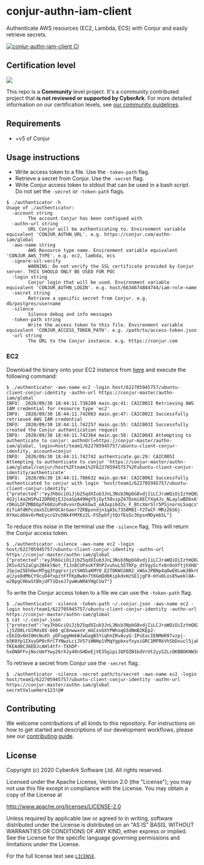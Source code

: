 # conjur-authn-iam-client
Authenticate AWS resources (EC2, Lambda, ECS) with Conjur and easily retrieve secrets.

[![conjur-authn-iam-client CI](https://github.com/AndrewCopeland/conjur-authn-iam-client/workflows/conjur-authn-iam-client%20CI/badge.svg)](https://github.com/AndrewCopeland/conjur-authn-iam-client/actions?query=workflow%3A%22conjur-authn-iam-client+CI%22)

## Certification level
![](https://img.shields.io/badge/Certification%20Level-Community-28A745?link=https://github.com/cyberark/community/blob/master/Conjur/conventions/certification-levels.md)

This repo is a **Community** level project. It's a community contributed project that **is not reviewed or supported
by CyberArk**. For more detailed information on our certification levels, see [our community guidelines](https://github.com/cyberark/community/blob/master/Conjur/conventions/certification-levels.md#community).

## Requirements

- +v5 of Conjur

## Usage instructions
- Write access token to a file. Use the `-token-path` flag.
- Retrieve a secret from Conjur. Use the `-secret` flag.
- Write Conjur access token to stdout that can be used in a bash script. Do not set the `-secret` or `-token-path` flags.

```
$ ./authenticator -h
Usage of ./authenticator:
  -account string
    	The account Conjur has been configued with
  -authn-url string
    	URL Conjur will be authenticating to. Environment variable equivalent 'CONJUR_AUTHN_URL'. e.g. https://conjur.com/authn-iam/global
  -aws-name string
    	AWS Resource type name. Environment variable equivalent 'CONJUR_AWS_TYPE'. e.g. ec2, lambda, ecs
  -ignore-ssl-verify
    	WARNING: Do not verify the SSL certificate provided by Conjur server. THIS SHOULD ONLY BE USED FOR POC
  -login string
    	Conjur login that will be used. Environment variable equivalent 'CONJUR_AUTHN_LOGIN'. e.g. host/6634674884744/iam-role-name
  -secret string
    	Retrieve a specific secret from Conjur. e.g. db/postgres/username
  -silence
    	Silence debug and info messages
  -token-path string
    	Write the access token to this file. Environment variable equivalent 'CONJUR_ACCESS_TOKEN_PATH'. e.g. /path/to/access-token.json
  -url string
    	The URL to the Conjur instance. e.g. https://conjur.com
```

### EC2
Download the binary onto your EC2 instance from [here](path/to/Releases) and execute the following command:
```
$ ./authenticator -aws-name ec2 -login host/622705945757/ubuntu-client-conjur-identity -authn-url https://conjur-master/authn-iam/global 
INFO:  2020/09/30 18:44:11.738289 main.go:41: CAIC001I Retrieving AWS IAM credential for resource type 'ec2'
INFO:  2020/09/30 18:44:11.742063 main.go:47: CAIC002I Successfully retrieved AWS IAM credential
INFO:  2020/09/30 18:44:11.742257 main.go:55: CAIC003I Successfully created the Conjur authentication request
INFO:  2020/09/30 18:44:11.742364 main.go:58: CAIC004I Attempting to authenticate to conjur: authnUrl=https://conjur-master/authn-iam/global, login=host/team1/622705945757/ubuntu-client-conjur-identity, account=conjur
INFO:  2020/09/30 18:44:11.742742 authenticate.go:29: CAIC005I Attempting to authenticate to conjur 'https://conjur-master/authn-iam/global/conjur/host%2Fteam1%2F622705945757%2Fubuntu-client-conjur-identity/authenticate'
INFO:  2020/09/30 18:44:11.786632 main.go:64: CAIC006I Successfully authenticated to conjur with login 'host/team1/622705945757/ubuntu-client-conjur-identity'
{"protected":"eyJhbGciOiJjb25qdXIub3JnL3Nsb3NpbG8vdjIiLCJraWQiOiIzYmQ0ZTNkZmE3NmRhMzhkMjVlM2VjNjZlZDkyODcwNCJ9","payload":"eyJzdWIiOiJob3N0L3RlYW0xLzYyMjcwNTk0NTc1Ny91YnVudHUtY2xpZW50LWNvbmp1ci1pZGVudGl0eSIsImlhdCI6MTYwMTQ5MTQ1MX0=","signature":"QnrpYl32ddwh8EEuPR9EDQiI2VD8szKamjjWiholWkJFb9RmeZhDVnlGBpMZWeFNn-4G3jl4a2HSPwI2DROQjEJ2oaSpA49HgY5jGyt58vipZ47Dxmi8ECYXq4Js_NLaylwBDbx6lKFqizrF2-rDKoLDFZMBbbpfk6OzuPs0vvnrDukkGw3_eA3xpi6d2v_F_BtcXmrSlr5PSjnornL5aqcsY1rMTcuT7E4Yja8uZUP_hZEXHozI2KFmCbHUCS3EnR9-XifiAfdKPczmxSILWYOCArGaor7ZKBpxndjn1qA5L7358M8I-Y2TwCF-MRz2bS6j-0YXeLdO4v6rMeEyccGYu5Nk4YMYKz2L-FShpbfjtQzfEoSc3hpsnMDymb5L"}
```

To reduce this noise in the terminal use the `-silence` flag. This will return the Conjur access token.
```
$ ./authenticator -silence -aws-name ec2 -login host/622705945757/ubuntu-client-conjur-identity -authn-url https://conjur-master/authn-iam/global 
{"protected":"eyJhbGciOiJjb25qdXIub3JnL3Nsb3NpbG8vdjIiLCJraWQiOiIzYmQ0ZTNkZmE3NmRhMzhkMjVlM2VjNjZlZDkyODcwNCJ9","payload":"eyJzdWIiOiJob3N0L3RlYW0xLzYyMjcwNTk0NTc1Ny91YnVudHUtY2xpZW50LWNvbmp1ci1pZGVudGl0eSIsImlhdCI6MTYwMTQ5MTU5N30=","signature":"qAefwgQ_VVranWWoK39ZelAoFPuMfWa1zdaJPbk5ff31l5kKfTIIhG97ikVkp3MaK227ikL-2KSv42S2aCgn2BkklNot_f1Jn8CUPavKf9hP2vuhuL55TRFp_dtVgyScYx6n9nXftjhXHbYHHRugqQpT5cbeO_PVrb_Q9UKWWA0erY_-JSpjw25EhOwcMTgg3tgqrsrjztSHOSaKMY0_E2TOKWCGN02_xWGxJPBNp4qOwE0LwmJBkrEqQgJN13GKcrXGwRKSRvhtUiiEkx58-aCzye8dMbCY9cuD4fxpztFfFKpBw8n7tKGmQd6KipkdxHzSE1jgF9-mYuOLos85wekl8A-w28pgCHbwStBkjdFT1QseJ7ywWuNRAYHgCUa7"}
```

To write the Conjur access token to a file we can use the `-token-path` flag.
```
$ ./authenticator -silence -token-path ~/.conjur.json -aws-name ec2 -login host/team1/622705945757/ubuntu-client-conjur-identity -authn-url https://conjur-master/authn-iam/global
$ cat ~/.conjur.json
{"protected":"eyJhbGciOiJjb25qdXIub3JnL3Nsb3NpbG8vdjIiLCJraWQiOiIzYmQ0ZTNkZmE3NmRhMzhkMjVlM2VjNjZlZDkyODcwNCJ9","payload":"eyJzdWIiOiJob3N0L3RlYW0xLzYyMjcwNTk0NTc1Ny91YnVudHUtY2xpZW50LWNvbmp1ci1pZGVudGl0eSIsImlhdCI6MTYwMTQ5MTczNH0=","signature":"bhnDgM0u1aa1m85WXMGIIsrJlbDqMwpefNIwY9d5-ij5ZO0LrGlMds8X-660_qC8nwwxnV_mGCxvGXYPWhoqG5dNmB2KEp2-cE6IQv6HI0HcNuXh_yDFuggHmkWJwGagB5YiqhnIRvAvyG-IPsEacIENMmR97vzpj-b5K0Yp1IXvyDP0cRrCTYNwzLciJV57iHNHp1VMqYgpbxvfxyxiGRC1MFRkVhSbDxucl5jabUs7L3ZptQk1uaCN3w-TKEAd0C36EDJcAHl4tfr-TXhDP-hxDN8FFvjNscUmYYwy26rXJy40nSHDeEjVE35gipiJQFOZW1bdVrUt2yyS2LcOKBBOKNW3nadEZ8VNRWLgZbVhntL5WOjEN8MdTfVY9xZq"}
```

To retrieve a secret from Conjur use the `-secret` flag.
```
$ ./authenticator -silence -secret path/to/secret -aws-name ec2 -login host/team1/622705945757/ubuntu-client-conjur-identity -authn-url https://conjur-master/authn-iam/global
secretValueHere123!@#
```


## Contributing

We welcome contributions of all kinds to this repository. For instructions on how to get started and descriptions
of our development workflows, please see our [contributing guide](CONTRIBUTING.md).

## License

Copyright (c) 2020 CyberArk Software Ltd. All rights reserved.

Licensed under the Apache License, Version 2.0 (the "License");
you may not use this file except in compliance with the License.
You may obtain a copy of the License at

   http://www.apache.org/licenses/LICENSE-2.0

Unless required by applicable law or agreed to in writing, software
distributed under the License is distributed on an "AS IS" BASIS,
WITHOUT WARRANTIES OR CONDITIONS OF ANY KIND, either express or implied.
See the License for the specific language governing permissions and
limitations under the License.

For the full license text see [`LICENSE`](LICENSE).
